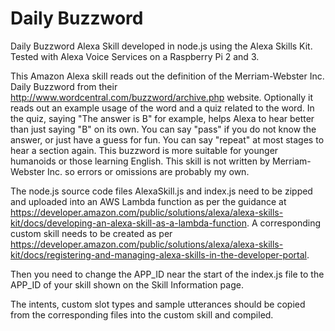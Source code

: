 # Daily Buzzword
Daily Buzzword Alexa Skill developed in node.js using the Alexa Skills Kit. Tested with Alexa Voice Services on a Raspberry Pi 2 and 3.

This Amazon Alexa skill reads out the definition of the Merriam-Webster Inc. Daily Buzzword from their http://www.wordcentral.com/buzzword/archive.php website. Optionally it reads out an example usage of the word and a quiz related to the word.
In the quiz, saying "The answer is B" for example, helps Alexa to hear better than just saying "B" on its own. You can say "pass" if you do not know the answer, or just have a guess for fun.
You can say "repeat" at most stages to hear a section again.
This buzzword is more suitable for younger humanoids or those learning English.
This skill is not written by Merriam-Webster Inc. so errors or omissions are probably my own.

The node.js source code files AlexaSkill.js and index.js need to be zipped and uploaded into an AWS Lambda function as per the guidance at https://developer.amazon.com/public/solutions/alexa/alexa-skills-kit/docs/developing-an-alexa-skill-as-a-lambda-function. A corresponding custom skill needs to be created as per https://developer.amazon.com/public/solutions/alexa/alexa-skills-kit/docs/registering-and-managing-alexa-skills-in-the-developer-portal.

Then you need to change the APP_ID near the start of the index.js file to the APP_ID of your skill shown on the Skill Information page.

The intents, custom slot types and sample utterances should be copied from the corresponding files into the custom skill and compiled.
